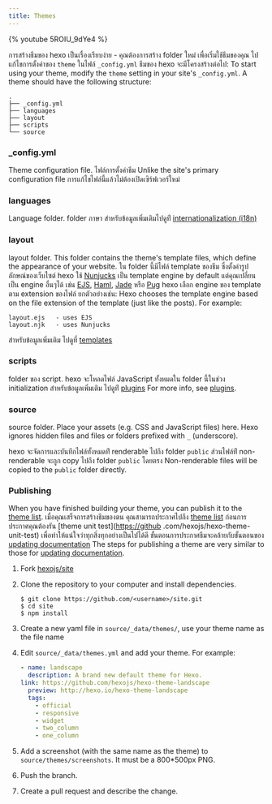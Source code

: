 ```yaml
---
title: Themes
---
```


{% youtube 5ROIU_9dYe4 %}

การสร้างธีมของ hexo เป็นเรื่องเรียบง่าย - คุณต้องการสร้าง folder ใหม่ เพื่อเริ่มใช้ธีมของคุณ ไปแก้ไขการตั้งค่าของ `theme` ในไฟล์ `_config.yml` ธีมของ hexo จะมีโครงสร้างต่อไป: To start using your theme, modify the `theme` setting in your site's `_config.yml`. A theme should have the following structure:

```plain
.
├── _config.yml
├── languages
├── layout
├── scripts
└── source
```

### \_config.yml

Theme configuration file. ไฟล์การตั้งค่าธีม Unlike the site's primary configuration file การแก้ไขไฟล์นี้แล้วไม่ต้องเปิดเซิร์ฟเวอร์ใหม่

### languages

Language folder. folder ภาษา สำหรับข้อมูลเพิ่มเติมไปดูท่ี [internationalization (i18n)](internationalization.html)

### layout

layout folder. This folder contains the theme's template files, which define the appearance of your website. ใน folder นี้มีไฟล์ template ของธีม ซึ่งตั้งค่ารูปลักษณ์ของเว็บไซต์ hexo ใช้ [Nunjucks][] เป็น template engine by default แต่คุณเปลี่ยนเป็น engine อื่นๆได้ เช่น [EJS][], [Haml][], [Jade][] หรือ [Pug][] hexo เลือก engine ของ template ตาม extension ของไฟล์ ยกตัวอย่างเช่น: Hexo chooses the template engine based on the file extension of the template (just like the posts). For example:

```plain
layout.ejs   - uses EJS
layout.njk   - uses Nunjucks
```

สำหรับข้อมูลเพิ่มเติม ไปดูที่ [templates](templates.html)

### scripts

folder ของ script. hexo จะโหลดไฟล์ JavaScript ทั้งหมดใน folder นี้ในช่วง initialization สำหรับข้อมูลเพิ่มเติม ไปดูท่ี [plugins](plugins.html) For more info, see [plugins](plugins.html).

### source

source folder. Place your assets (e.g. CSS and JavaScript files) here. Hexo ignores hidden files and files or folders prefixed with `_` (underscore).

hexo จะจัดการและบันทึกไฟล์ทั้งหมดท่ี renderable ไปถึง folder `public` ส่วนไฟล์ท่ี non-renderable จะถูก copy ไปถึง folder `public` โดยตรง Non-renderable files will be copied to the `public` folder directly.

### Publishing

When you have finished building your theme, you can publish it to the [theme list](/themes). เมื่อคุณเสร็จการสร้างธีมของตน คุณสามารถประกาศไปถึง [theme list](/themes) ก่อนการประกาศคุณต้องรัน \[theme unit test\](<https://github> .com/hexojs/hexo-theme-unit-test) เพื่อทำให้แน่ใจว่าทุกสิ่งทุกอย่างเป็นไปได้ดี ขั้นตอนการประกาศธีมจะคล้ายกับขั้นตอนของ [updating documentation](contributing.html#Updating_Documentation) The steps for publishing a theme are very similar to those for [updating documentation](contributing.html#Updating_Documentation).

1. Fork [hexojs/site][]
2. Clone the repository to your computer and install dependencies.

   ```shell
   $ git clone https://github.com/<username>/site.git
   $ cd site
   $ npm install
   ```

3. Create a new yaml file in `source/_data/themes/`, use your theme name as the file name

4. Edit `source/_data/themes.yml` and add your theme. For example:

   ```yaml
   - name: landscape
     description: A brand new default theme for Hexo.
   link: https://github.com/hexojs/hexo-theme-landscape
     preview: http://hexo.io/hexo-theme-landscape
     tags:
       - official
       - responsive
       - widget
       - two_column
       - one_column
   ```

5. Add a screenshot (with the same name as the theme) to `source/themes/screenshots`. It must be a 800\*500px PNG.
6. Push the branch.
7. Create a pull request and describe the change.

[EJS]: https://github.com/hexojs/hexo-renderer-ejs
[Haml]: https://github.com/hexojs/hexo-renderer-haml
[Jade]: https://github.com/hexojs/hexo-renderer-jade
[Pug]: https://github.com/maxknee/hexo-render-pug
[hexojs/site]: https://github.com/hexojs/site
[Nunjucks]: https://mozilla.github.io/nunjucks/
